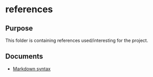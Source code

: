 # references

## Purpose

This folder is containing references used/interesting for the project.

## Documents

- [Markdown syntax](https://github.com/ropy1971/alicloud-terraform/blob/master/references/markdown-cheatsheet-online.pdf)
